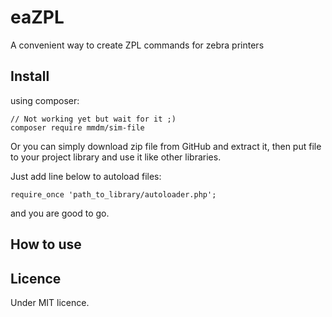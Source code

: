 # eaZPL

A convenient way to create ZPL commands for zebra printers

## Install

using composer:

```
// Not working yet but wait for it ;)
composer require mmdm/sim-file
```

Or you can simply download zip file from GitHub and extract it, then put file to your project library and use it like other libraries.

Just add line below to autoload files:

```
require_once 'path_to_library/autoloader.php';
```

and you are good to go.

## How to use

## Licence

Under MIT licence.
